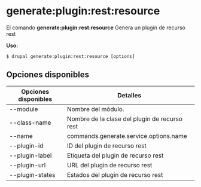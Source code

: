 # generate:plugin:rest:resource
El comando **generate:plugin:rest:resource** Genera un plugin de recurso rest

**Uso:**
```
$ drupal generate:plugin:rest:resource [options] 
```

## Opciones disponibles
Opciones disponibles | Detalles
-------|-------------
--module | Nombre del módulo.
--class-name | Nombre de la clase del plugin de recurso rest
--name | commands.generate.service.options.name
--plugin-id | ID del plugin de recurso rest
--plugin-label | Etiqueta del plugin de recurso rest
--plugin-url | URL del plugin de recurso rest
--plugin-states | Estados del plugin de recurso rest

